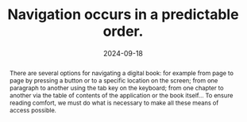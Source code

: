 ---
N: '162'
Rubrique: Navigation
title: Navigation occurs in a predictable order.
abstract: "There are several options for navigating a digital book: for example from page to page by pressing a button or to a specific location on the screen; from one paragraph to another using the tab key on the keyboard; from one chapter to another via the table of contents of the application or the book itself... To ensure reading comfort, we must do what is necessary to make all these means of access possible."
categories: [" Navigation"]
agrege: O4162-E054
opquast: '4 162'
indiceebook: '54'
description: "Rule n° 054"
before: "053"
weight: "054"
after: "055"
actif: '1'
layout: rules
date: 2024-09-18
tags: ["", ""]
objectif: ["Facilitate navigation, whatever the terminal or means of access", "Improve the accessibility of content for people with disabilities"]
Meo: ["Order contents logically", "Provide a table of contents for machine use", "If possible, provide a table of contents for direct human use"]
Controle: ["Control the logical order of the document, in particular via keyboard navigation", "Check the presence of a table of contents in the reading device"]
epubcheck: 
ace: 
humancheck: true
Source: ["Opquast"]
Referentiel: [""]
Steps: ["", ""]
Pertinence: 1
---